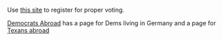 Use [this site](https://www.fvap.gov/texas) to register for proper voting.

[Democrats Abroad](https://www.democratsabroad.org/de) has a page for Dems living in Germany and a page for [Texans abroad](https://www.democratsabroad.org/tx_usa)